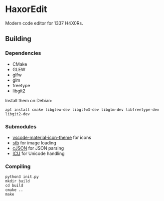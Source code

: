 # HaxorEdit

Modern code editor for 1337 H4X0Rs.

## Building
### Dependencies
* CMake
* GLEW
* glfw
* glm
* freetype
* libgit2

Install them on Debian:
```
apt install cmake libglew-dev libglfw3-dev libglm-dev libfreetype-dev libgit2-dev
```

### Submodules
* [vscode-material-icon-theme](https://github.com/PKief/vscode-material-icon-theme) for icons
* [stb](https://github.com/nothings/stb) for image loading
* [cJSON](https://github.com/DaveGamble/cJSON) for JSON parsing
* [ICU](https://github.com/unicode-org/icu) for Unicode handling

### Compiling
```
python3 init.py
mkdir build
cd build
cmake ..
make
```
